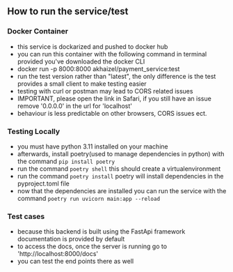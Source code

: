 ## How to run the service/test

### Docker Container

- this service is dockarized and pushed to docker hub
- you can run this container with the following command in terminal provided you've downloaded the docker CLI
- docker run -p 8000:8000 akhaizel/payment_service:test
- run the test version rather than "latest", the only difference is the test provides a small client to make testing easier
- testing with curl or postman may lead to CORS related issues
- IMPORTANT, please open the link in Safari, if you still have an issue remove '0.0.0.0' in the url for 'localhost'
- behaviour is less predictable on other browsers, CORS issues ect.


### Testing Locally

- you must have python 3.11 installed on your machine
- afterwards, install poetry(used to manage dependencies in python) with the command `pip install poetry`
- run the command `poetry shell` this should create a virtualenvironment
- run the command `poetry install` poetry will install dependencies in the pyproject.toml file
- now that the dependencies are installed you can run the service with the command `poetry run uvicorn main:app --reload`


### Test cases

- because this backend is built using the FastApi framework documentation is provided by default
- to access the docs, once the server is running go to 'http://localhost:8000/docs'
- you can test the end points there as well